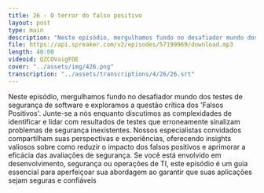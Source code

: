```yaml
---
title: 26 - O terror do falso positivo
layout: post
type: main
description: "Neste episódio, mergulhamos fundo no desafiador mundo dos testes de segurança de software e exploramos a questão crítica dos 'Falsos Positivos'. Junte-se a nós enquanto discutimos as complexidades de identificar e lidar com resultados de testes que erroneamente sinalizam problemas de segurança inexistentes. Nossos especialistas convidados compartilham suas perspectivas e experiências, oferecendo insights valiosos sobre como reduzir o impacto dos falsos positivos e aprimorar a eficácia das avaliações de segurança. Se você está envolvido em desenvolvimento, segurança ou operações de TI, este episódio é um guia essencial para aperfeiçoar sua abordagem ao garantir que suas aplicações sejam seguras e confiáveis"
file: https://api.spreaker.com/v2/episodes/57199969/download.mp3
length: 40:00
videoid: QZCOVaigFDE
cover: "../assets/img/426.png"
transcription: "../assets/transcriptions/4/26/26.srt"
---
```


Neste episódio, mergulhamos fundo no desafiador mundo dos testes de segurança de software e exploramos a questão crítica dos 'Falsos Positivos'. Junte-se a nós enquanto discutimos as complexidades de identificar e lidar com resultados de testes que erroneamente sinalizam problemas de segurança inexistentes. Nossos especialistas convidados compartilham suas perspectivas e experiências, oferecendo insights valiosos sobre como reduzir o impacto dos falsos positivos e aprimorar a eficácia das avaliações de segurança. Se você está envolvido em desenvolvimento, segurança ou operações de TI, este episódio é um guia essencial para aperfeiçoar sua abordagem ao garantir que suas aplicações sejam seguras e confiáveis